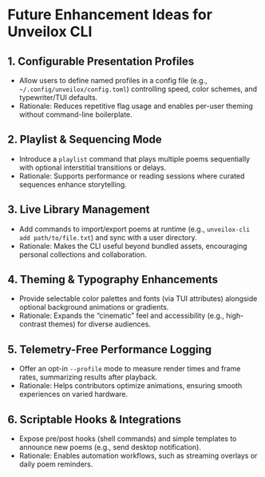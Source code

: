 # Future Enhancement Ideas for Unveilox CLI

## 1. Configurable Presentation Profiles
- Allow users to define named profiles in a config file (e.g., `~/.config/unveilox/config.toml`) controlling speed, color schemes, and typewriter/TUI defaults.
- Rationale: Reduces repetitive flag usage and enables per-user theming without command-line boilerplate.

## 2. Playlist & Sequencing Mode
- Introduce a `playlist` command that plays multiple poems sequentially with optional interstitial transitions or delays.
- Rationale: Supports performance or reading sessions where curated sequences enhance storytelling.

## 3. Live Library Management
- Add commands to import/export poems at runtime (e.g., `unveilox-cli add path/to/file.txt`) and sync with a user directory.
- Rationale: Makes the CLI useful beyond bundled assets, encouraging personal collections and collaboration.

## 4. Theming & Typography Enhancements
- Provide selectable color palettes and fonts (via TUI attributes) alongside optional background animations or gradients.
- Rationale: Expands the “cinematic” feel and accessibility (e.g., high-contrast themes) for diverse audiences.

## 5. Telemetry-Free Performance Logging
- Offer an opt-in `--profile` mode to measure render times and frame rates, summarizing results after playback.
- Rationale: Helps contributors optimize animations, ensuring smooth experiences on varied hardware.

## 6. Scriptable Hooks & Integrations
- Expose pre/post hooks (shell commands) and simple templates to announce new poems (e.g., send desktop notification).
- Rationale: Enables automation workflows, such as streaming overlays or daily poem reminders.
